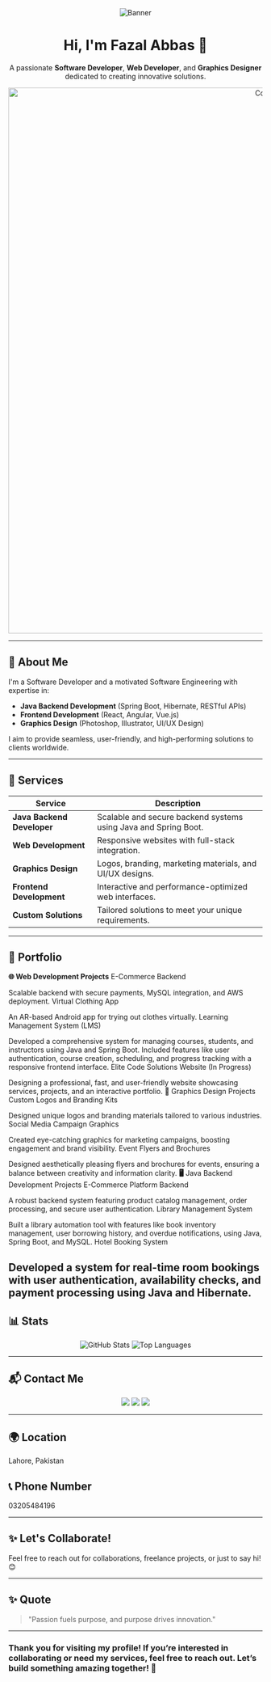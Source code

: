 <div align="center">
  <img src="https://via.placeholder.com/1000x250.png?text=Welcome+to+My+GitHub+Profile!" alt="Banner" />
</div> 

<h1 align="center">Hi, I'm Fazal Abbas 👋</h1>
<p align="center">
  A passionate <strong>Software Developer</strong>, <strong>Web Developer</strong>, and <strong>Graphics Designer</strong> dedicated to creating innovative solutions.
</p>

<div align="center">
  <img src="https://github.com/user-attachments/assets/7b94a5b0-d79b-4970-83f2-8becd269679a" width="1080" height="auto" alt="Coding Animation">
</div>

---

## 🌟 **About Me**  
I'm a Software Developer and a motivated Software Engineering with expertise in:  
- **Java Backend Development** (Spring Boot, Hibernate, RESTful APIs)  
- **Frontend Development** (React, Angular, Vue.js)  
- **Graphics Design** (Photoshop, Illustrator, UI/UX Design)  

I aim to provide seamless, user-friendly, and high-performing solutions to clients worldwide.  

---

## 🚀 **Services**  

| **Service**              | **Description**                                                                 |
|--------------------------|---------------------------------------------------------------------------------|
| **Java Backend Developer** | Scalable and secure backend systems using Java and Spring Boot.                |
| **Web Development**       | Responsive websites with full-stack integration.                              |
| **Graphics Design**       | Logos, branding, marketing materials, and UI/UX designs.                      |
| **Frontend Development**  | Interactive and performance-optimized web interfaces.                         |
| **Custom Solutions**      | Tailored solutions to meet your unique requirements.                          |

---

## 💼 **Portfolio**  

**🌐 Web Development Projects**
E-Commerce Backend

Scalable backend with secure payments, MySQL integration, and AWS deployment.
Virtual Clothing App

An AR-based Android app for trying out clothes virtually.
Learning Management System (LMS)

Developed a comprehensive system for managing courses, students, and instructors using Java and Spring Boot. Included features like user authentication, course creation, scheduling, and progress tracking with a responsive frontend interface.
Elite Code Solutions Website (In Progress)

Designing a professional, fast, and user-friendly website showcasing services, projects, and an interactive portfolio.
🎨 Graphics Design Projects
Custom Logos and Branding Kits

Designed unique logos and branding materials tailored to various industries.
Social Media Campaign Graphics

Created eye-catching graphics for marketing campaigns, boosting engagement and brand visibility.
Event Flyers and Brochures

Designed aesthetically pleasing flyers and brochures for events, ensuring a balance between creativity and information clarity.
**🖥** Java Backend Development Projects
E-Commerce Platform Backend

A robust backend system featuring product catalog management, order processing, and secure user authentication.
Library Management System

Built a library automation tool with features like book inventory management, user borrowing history, and overdue notifications, using Java, Spring Boot, and MySQL.
Hotel Booking System

Developed a system for real-time room bookings with user authentication, availability checks, and payment processing using Java and Hibernate.
---

## 📊 **Stats**  

<div align="center">
  <img src="https://github-readme-stats.vercel.app/api?username=fazalabbas&show_icons=true&theme=radical" alt="GitHub Stats" />
  <img src="https://github-readme-stats.vercel.app/api/top-langs/?username=fazalabbas&layout=compact&theme=radical" alt="Top Languages" />
</div>

---

## 📬 **Contact Me**  

<p align="center">
  <a href="mailto:fazalabbas.dev@gmail.com"><img src="https://img.shields.io/badge/Email-fazalabbas.dev@gmail.com-red?style=for-the-badge&logo=gmail&logoColor=white" /></a>
  <a href="https://www.linkedin.com/in/fazalabbas"><img src="https://img.shields.io/badge/LinkedIn-Fazal%20Abbas-blue?style=for-the-badge&logo=linkedin&logoColor=white" /></a>
  <a href="https://twitter.com/fazalabbas"><img src="https://img.shields.io/badge/Twitter-FazalAbbas-lightblue?style=for-the-badge&logo=twitter&logoColor=white" /></a>
</p>

---

## 🌍 **Location**  
Lahore, Pakistan

## 📞 **Phone Number**  
03205484196

---

## ✨ **Let's Collaborate!**  
Feel free to reach out for collaborations, freelance projects, or just to say hi! 😊  

---

## ✨ Quote

> "Passion fuels purpose, and purpose drives innovation."  

---

### Thank you for visiting my profile! If you’re interested in collaborating or need my services, feel free to **reach out**. Let’s build something amazing together! 🚀
